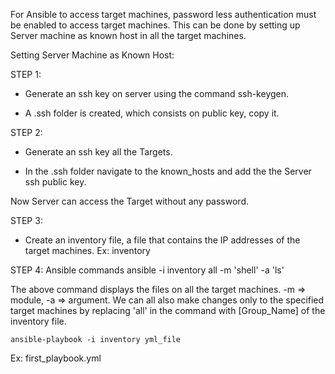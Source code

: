 For Ansible to access target machines, password less authentication must be enabled to access target machines. This can be done by setting up Server machine as known host in all the target machines.

Setting Server Machine as Known Host:

STEP 1:

- Generate an ssh key on server using the command ssh-keygen.

- A .ssh folder is created, which consists on public key, copy it.


STEP 2:

- Generate an ssh key all the Targets.

- In the .ssh folder navigate to the known_hosts and add the the Server ssh public key.

Now Server can access the Target without any password.


STEP 3:

- Create an inventory file, a file that contains the IP addresses of the target machines.
  Ex: inventory

STEP 4: Ansible commands
    ansible -i inventory all -m 'shell' -a 'ls'

The above command displays the files on all the target machines. -m => module, -a => argument. We can all also make changes only to the specified target machines by replacing 'all' in the command with [Group_Name] of the inventory file.


    ansible-playbook -i inventory yml_file
  Ex: first_playbook.yml







